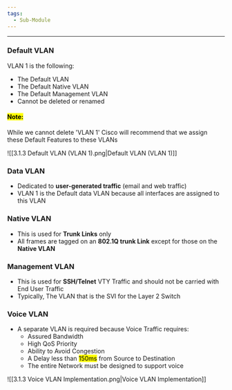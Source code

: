 ```yaml
---
tags:
  - Sub-Module
---
```


---
### Default VLAN
VLAN 1 is the following:
- The Default VLAN
- The Default Native VLAN
- The Default Management VLAN
- Cannot be deleted or renamed

#### <mark class="hltr-yellow">Note:</mark> 
While we cannot delete 'VLAN 1' Cisco will recommend that we assign these Default Features to these VLANs 


![[3.1.3 Default VLAN (VLAN 1).png|Default VLAN (VLAN 1)]]


### Data VLAN
- Dedicated to **user-generated traffic** (email and web traffic)
- VLAN 1 is the Default data VLAN because all interfaces are assigned to this VLAN

### Native VLAN
- This is used for **Trunk Links** only
- All frames are tagged on an **802.1Q trunk Link** except for those on the **Native VLAN**

### Management VLAN
- This is used for **SSH/Telnet** VTY Traffic and should not be carried with End User Traffic
- Typically, The VLAN that is the SVI for the Layer 2 Switch

### Voice VLAN
- A separate VLAN is required because Voice Traffic requires:
	- Assured Bandwidth
	- High QoS Priority
	- Ability to Avoid Congestion
	- A Delay less than <mark class="hltr-cyan">150ms</mark> from Source to Destination
	- The entire Network must be designed to support voice

![[3.1.3 Voice VLAN Implementation.png|Voice VLAN Implementation]]